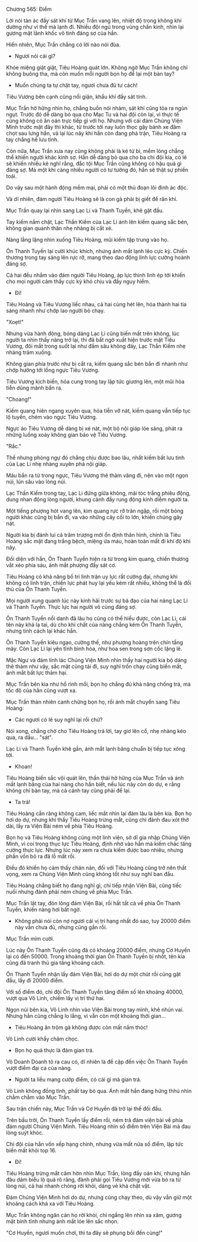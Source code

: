 




Chương 565: Điểm


Lời nói tàn ác đầy sát khí từ Mục Trần vang lên, nhiệt độ trong không khí dường như vì thế mà lạnh đi. Nhiều đội ngũ trong vùng chấn kinh, nhìn lại gương mặt lãnh khốc vô tình đáng sợ của hắn.

Hiển nhiên, Mục Trần chẳng có lời nào nói đùa.

- Ngươi nói cái gì?

Khóe miệng giật giật, Tiêu Hoàng quát lớn. Không ngờ Mục Trần không chỉ không buông tha, mà còn muốn mỗi người bọn họ để lại một bàn tay?

- Muốn chúng ta tự chặt tay, ngươi chưa đủ tư cách!

Tiêu Vương bên cạnh cũng nổi giận, khẩu khí đầy sát tính.

Mục Trần hờ hững nhìn họ, chẳng buồn nói nhảm, sát khí cũng tỏa ra ngùn ngụt. Trước đó dễ dàng bỏ qua cho Mạc Tu và hai đội còn lại, vì thực tế cũng không có ân oán trực tiếp gì với họ. Nhưng với cái đám Chúng Viện Minh trước mặt đây thì khác, từ trước tới nay luôn thọc gậy bánh xe đâm chọt sau lưng hắn, vả lại lúc nãy khi hắn còn đang phá trận, Tiêu Hoàng ra tay chẳng hề lưu tình.

Còn nữa, Mục Trần xưa nay cũng không phải là kẻ từ bi, mềm lòng chẳng thể khiến người khác kinh sợ. Hắn dễ dàng bỏ qua cho ba chi đội kia, có lẽ sẽ khiến nhiều kẻ nghĩ rằng, đắc tội Mục Trần cũng không có hậu quả gì đáng sợ. Mà một khi càng nhiều người có tư tưởng đó, hắn sẽ thật sự phiền toái.

Do vậy sau một hành động mềm mại, phải có một thủ đoạn lôi đình ác độc.

Và dĩ nhiên, đám người Tiêu Hoàng sẽ là con gà phải bị giết để răn khỉ.

Mục Trần quay lại nhìn sang Lạc Li và Thanh Tuyền, khẽ gật đầu.

Tay kiếm nắm chặt, Lạc Thần Kiếm của Lạc Li ánh lên kiếm quang sắc bén, không gian quanh thân nhẹ nhàng bị cắt xé.

Nàng lẳng lặng nhìn xuống Tiêu Hoàng, mũi kiếm tập trung vào họ.

Ôn Thanh Tuyền lại cười khúc khích, nhưng ánh mắt lạnh lẽo cực kỳ. Chiến thương trong tay sáng lên rực rỡ, mang theo dao động linh lực cường hoành đáng sợ.

Cả hai đều nhắm vào đám người Tiêu Hoàng, áp lực thình lình ép tới khiến cho mọi người cảm thấy cực kỳ khó chịu và đầy nguy hiểm.

- Đi!

Tiêu Hoàng và Tiêu Vương liếc nhau, cả hai cùng hét lên, hóa thành hai tia sáng nhanh như chớp lao người bỏ chạy.

"Xoẹt!"

Nhưng vừa hành động, bóng dáng Lạc Li cũng biến mất trên không, lúc người ta nhìn thấy nàng trở lại, thì đã bất ngờ xuất hiện trước mặt Tiêu Vương, đôi mắt trong suốt lại như đầm sâu không đáy, Lạc Thần Kiếm nhẹ nhàng trảm xuống.

Không gian phía trước như bị cắt ra, kiếm quang sắc bén bắn đi nhanh như chớp hướng tới lồng ngực Tiêu Vương.

Tiêu Vương kịch biến, hỏa cung trong tay lập tức giương lên, một mũi hỏa tiễn dũng mãnh bắn ra.

"Choang!"

Kiếm quang hiên ngang xuyên qua, hỏa tiễn vỡ nát, kiếm quang vẫn tiếp tục lộ tuyến, chém vào ngực Tiêu Vương.

Ngực áo Tiêu Vương dễ dàng bị xé nát, một bộ nội giáp lóe sáng, phát ra những luồng xoáy không gian bảo vệ Tiêu Vương.

"Rắc."

Thế nhưng phòng ngự đó chẳng chịu được bao lâu, nhất kiếm bất lưu tình của Lạc Li nhẹ nhàng xuyên phá nội giáp.

Máu bắn ra từ trong ngực, Tiêu Vương thê thảm văng đi, nện vào một ngọn núi, lún sâu vào lòng núi.

Lạc Thần Kiếm trong tay, Lạc Li đứng giữa không, mái tóc trắng phiêu động, dung nhan động lòng người, khung cảnh đầy rung động kinh diễm người ta.

Một tiếng phượng hót vang lên, kim quang rực rỡ tràn ngập, rồi một bóng người khác cũng bị bắn đi, va vào những cây cối to lớn, khiến chúng gãy nát.

Người kia bị đánh lui cả trăm trượng mới ổn định thân hình, chính là Tiêu Hoàng sắc mặt đang trắng bệch, miệng ứa máu, hoàn toàn mất đi khí độ khi nãy.

Đối diện với hắn, Ôn Thanh Tuyền hiện ra từ trong kim quang, chiến thương vắt xéo phía sáu, ánh mắt phượng đầy sát cơ.

Tiêu Hoàng có khả năng bố trí linh trận uy lực rất cường đại, nhưng khi không có linh trận, chiến lực phát huy lại yếu kém rất nhiều, không thể là đối thủ của Ôn Thanh Tuyền.

Mọi người xung quanh lúc này kinh hãi trước sự bá đạo của hai nàng Lạc Li và Thanh Tuyền. Thực lực hai người vô cùng đáng sợ.

Ôn Thanh Tuyền nổi danh đã lâu họ cũng có thể hiểu được, còn Lạc Li, cái tên này khá lạ tai, dù cho khí chất của nàng chẳng kém Ôn Thanh Tuyền, nhưng tính cách lại khác hẳn.

Ôn Thanh Tuyền kiêu ngạo, cường thế, như phượng hoàng trên chín tầng mây. Còn Lạc Li lại yên tĩnh bình hòa, như hoa sen trong sơn cốc lặng lẽ.

Mặc Ngư và đám lính lác Chúng Viện Minh nhìn thấy hai người kia bộ dáng thê thảm như vậy, sắc mặt cũng tái đi, suy nghĩ trốn chạy cũng biến mất, ánh mắt bất lực thảm hại.

Mục Trần bên kia như hổ rình mồi, bọn họ chẳng đủ khả năng chống trả, mà tốc độ của hắn cũng vượt xa.

Mục Trần thản nhiên canh chừng bọn họ, rồi ánh mắt chuyển sang Tiêu Hoàng:

- Các ngươi có lẽ suy nghĩ lại rồi chứ?

Nói xong, chẳng chờ cho Tiêu Hoàng trả lời, tay giơ lên cổ, nhẹ nhàng kéo qua, ra dấu... "sát".

Lạc Li và Thanh Tuyền khẽ gần, ánh mắt lạnh băng chuẩn bị tiếp tục xông tới.

- Khoan!

Tiêu Hoàng biến sắc vội quát lên, thần thái hờ hững của Mục Trần và ánh mắt lạnh băng của hai nàng cho hắn biết, nếu lúc này còn do dự, e rằng không chỉ bàn tay, mà cả cánh tay cũng phải để lại.

- Ta trả!

Tiêu Hoàng cắn răng không cam, liếc mắt nhìn lại đám lâu la bên kia. Bọn họ hơi do dự, nhưng khi thấy Tiêu Hoàng trừng mắt, cũng chỉ đành đau xót thở dài, lấy ra Viện Bài ném về phía Tiêu Hoàng.

Bọn họ và Tiêu Hoàng không cùng một linh viện, sở dĩ gia nhập Chúng Viện Minh, vì coi trọng thục lực Tiêu Hoàng, định nhờ vào hắn mà kiếm chác tăng cường thực lực. Nhưng lúc này xem ra chưa kiếm được bao nhiêu, nhưng phần vốn bỏ ra đã lỗ mất rồi.

Điều đó khiến họ cảm thấy chán nản, đối với Tiêu Hoàng cũng trở nên thất vọng, xem ra Chúng Viện Minh cũng không tốt như suy nghĩ ban đầu.

Tiêu Hoàng chẳng biết họ đang nghĩ gì, chỉ tiếp nhận Viện Bài, cũng tiếc nuối nhưng đành phải ném chúng về phía Mục Trần.

Mục Trần lật tay, đón lõng đám Viện Bài, rồi hất tất cả về phía Ôn Thanh Tuyền, khiến nàng hơi bất ngờ.

- Không phải nói còn nợ ngươi cái vị trí hạng nhất đó sao, tuy 20000 điểm này vẫn chưa đủ, nhưng cũng gần rồi.

Mục Trần mỉm cười.

Lúc này Ôn Thanh Tuyền cũng đã có khoảng 20000 điểm, nhưng Cơ Huyền lại có đến 50000. Trong khoảng thời gian Ôn Thanh Tuyền bị nhốt, tên kia cũng đã tranh thủ gia tăng khoảng cách.

Ôn Thanh Tuyền nhận lấy đám Viện Bài, hơi do dự một chút rồi cũng gật đầu, lấy đi 20000 điểm.

Với số điểm đó, chi đội Ôn Thanh Tuyền tăng điểm số lên khoảng 40000, vượt qua Võ Linh, chiếm lấy vị trí thứ hai.

Ngọn núi bên kia, Võ Linh nhìn vào Viện Bài trong tay mình, khẽ nhún vai. Nhưng hắn cũng chẳng lo lắng, vì vẫn còn một khoảng thời gian...

- Tiêu Hoàng ăn trộm gà không được còn mất nắm thóc!

Võ Linh cười khẩy châm chọc.

- Bọn họ quả thực là đám gian trá.

Võ Doanh Doanh tỏ ra cau có, dĩ nhiên là đề cập đến việc Ôn Thanh Tuyền vượt điểm đại ca của nàng.

- Người ta liều mạng cướp điểm, có cái gì mà gian trá.

Võ Linh không đồng tình, phất tay bỏ qua. Ánh mắt hắn đang hứng thhú nhìn chằm chằm vào Mục Trần.

Sau trận chiến này, Mục Trần và Cơ Huyền đã trở lại thế đối đầu.

Trên bầu trời, Ôn Thanh Tuyền lấy điểm rồi, ném trả đám viện bài về phía đám người Chúng Viện Minh. Tiêu Hoàng nhìn số điểm trên Viện Bài mà đau lòng suýt khóc.

Chi đội của hắn vốn xếp hạng chính, nhưng vừa mất nửa số điểm, lập tức biến mất khỏi top 16.

- Đi!

Tiêu Hoàng trừng mắt căm hờn nhìn Mục Trần, lòng đầy oán khí, nhưng hắn đâu dám biểu lộ quá rõ ràng, đành phải gọi Tiêu Vương mới vừa bò ra từ lòng núi, cả hai nhanh chóng rời khỏi, dáng vẻ khá chật vật.

Đám Chúng Viện Minh hơi do dự, nhưng cũng chạy theo, dù vậy vẫn giữ một khoảng cách khá xa với Tiêu Hoàng.

Mục Trần không ngăn cản họ rời khỏi, chỉ ngẩng lên nhìn xa xăm, gương mặt bình tĩnh nhưng ánh mắt lóe lên sắc nhọn.

"Cơ Huyền, ngươi muốn chơi, thì ta đây sẽ phụng bồi đến cùng!"




